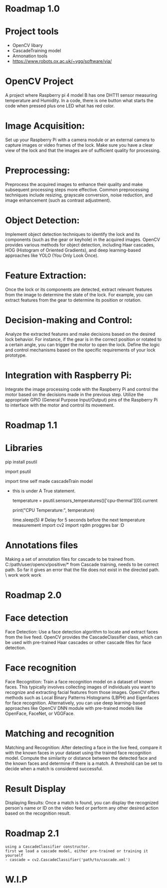 # Roadmap 1.0

# Project tools
- OpenCV libary
- CascadeTraining model
- Annonation tools
- https://www.robots.ox.ac.uk/~vgg/software/via/


# OpenCV Project
A project where Raspberry pi 4 model B has one DHT11 sensor measuring temperature and Humidity. In a code, there is one button what starts the code when pressed plus one LED what has red color.

# Image Acquisition:
Set up your Raspberry Pi with a camera module or an external camera to capture images or video frames of the lock. 
Make sure you have a clear view of the lock and that the images are of sufficient quality for processing.

# Preprocessing:
Preprocess the acquired images to enhance their quality and make subsequent processing steps more effective. 
Common preprocessing techniques include resizing, grayscale conversion, noise reduction, and image enhancement (such as contrast adjustment).

# Object Detection:
Implement object detection techniques to identify the lock and its components (such as the gear or keyhole) in the acquired images. 
OpenCV provides various methods for object detection, including Haar cascades, HOG (Histogram of Oriented Gradients), and deep learning-based approaches like YOLO (You Only Look Once).

# Feature Extraction:
Once the lock or its components are detected, extract relevant features from the image to determine the state of the lock. 
For example, you can extract features from the gear to determine its position or rotation.

# Decision-making and Control:
Analyze the extracted features and make decisions based on the desired lock behavior. 
For instance, if the gear is in the correct position or rotated to a certain angle, you can trigger the motor to open the lock. Define the logic and control mechanisms based on the specific requirements of your lock prototype.

# Integration with Raspberry Pi:
Integrate the image processing code with the Raspberry Pi and control the motor based on the decisions made in the previous step. 
Utilize the appropriate GPIO (General Purpose Input/Output) pins of the Raspberry Pi to interface with the motor and control its movement.

# Roadmap 1.1

# Libraries
pip install psutil

import psutil

import time
self made cascadeTrain model

- this is under A True statement.

    temperature = psutil.sensors_temperatures()['cpu-thermal'][0].current
    
    print("CPU Temperature:", temperature)

    time.sleep(5)  # Delay for 5 seconds before the next temperature measurement
import cv2
import rqdm proggres bar :D

# Annotations files

Making a set of annotation files for cascade to be trained from. C:/path/user/opencv/positive/*
from Cascade training, needs to be correct path. So far it gives an error that the file does not exist in the directed path.
\\ work work work

# Roadmap 2.0

# Face detection
Face Detection: Use a face detection algorithm to locate and extract faces from the live feed. 
OpenCV provides the CascadeClassifier class, which can be used with pre-trained Haar cascades or other cascade files for face detection.

# Face recognition
Face Recognition: Train a face recognition model on a dataset of known faces. 
This typically involves collecting images of individuals you want to recognize and extracting facial features from those images. 
OpenCV offers methods such as Local Binary Patterns Histograms (LBPH) and Eigenfaces for face recognition. Alternatively, you can use deep learning-based approaches like OpenCV DNN module with pre-trained models like OpenFace, FaceNet, or VGGFace.

# Matching and recognition
Matching and Recognition: After detecting a face in the live feed, compare it with the known faces in your dataset using the trained face recognition model. 
Compute the similarity or distance between the detected face and the known faces and determine if there is a match. 
A threshold can be set to decide when a match is considered successful.

# Result Display
Displaying Results: Once a match is found, you can display the recognized person's name or ID on the video feed or perform any other desired action based on the recognition result.

# Roadmap 2.1
     
    using a CascadeClassifier constructor.
    first we load a cascade model, either pre-trained or training it yourself
    - cascade = cv2.CascadeClassifier('path/to/cascade.xml')
    
# W.I.P
